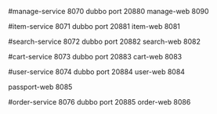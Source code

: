 #manage-service 8070   dubbo port 20880
manage-web 8090

#item-service 8071    dubbo port 20881
item-web 8081

#search-service 8072  dubbo port 20882
search-web 8082

#cart-service 8073  dubbo port 20883
cart-web 8083      

#user-service 8074  dubbo port 20884
user-web 8084      

passport-web 8085    

#order-service 8076  dubbo port 20885
order-web 8086   